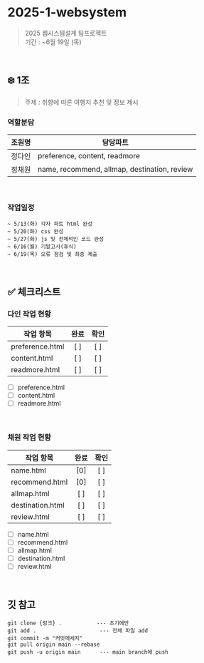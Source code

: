 # 2025-1-websystem
>2025 웹시스템설계 팀프로젝트<br>
>기간 : ~6월 19일 (목)<br>
<br>

## ❄️ 1조
> 주제 : 취향에 따른 여행지 추천 및 정보 제시<br>

### 역할분담
| 조원명 | 담당파트 |
| ------------ | -------------------------- |
| 정다인 | preference, content, readmore |
| 정채원 | name, recommend, allmap, destination, review |
<br>

### 작업일정
```
~ 5/13(화) 각자 파트 html 완성
~ 5/20(화) css 완성
~ 5/27(화) js 및 전체적인 코드 완성
~ 6/16(월) 기말고사(휴식)
~ 6/19(목) 오류 점검 및 최종 제출
```
<br>

## ✅ 체크리스트
### 다인 작업 현황
| 작업 항목           | 완료 | 확인 |
| ------------------ | :----------: | :----------: |
| preference.html    | [ ]       | [ ]          |
| content.html       | [ ]          | [ ]          |
| readmore.html      | [ ]          | [ ]          |
- [ ] preference.html
- [ ] content.html 
- [ ] readmore.html

<br>


### 채원 작업 현황
| 작업 항목           | 완료 | 확인 |
| ------------------ | :----------: | :----------: |
| name.html          | [0]          | [ ]          |
| recommend.html     | [0]          | [ ]          |
| allmap.html        | [ ]          | [ ]          |
| destination.html   | [ ]          | [ ]          |
| review.html        | [ ]          | [ ]          |
- [ ] name.html
- [ ] recommend.html 
- [ ] allmap.html
- [ ] destination.html
- [ ] review.html

<br>

## 깃 참고
```
git clone {링크} .           --- 초기에만
git add .                    --- 전체 파일 add
git commit -m "커밋메세지"
git pull origin main --rebase
git push -u origin main      --- main branch에 push
```
